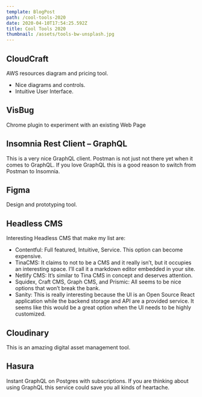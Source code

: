 ```yaml
---
template: BlogPost
path: /cool-tools-2020
date: 2020-04-10T17:54:25.592Z
title: Cool Tools 2020
thumbnail: /assets/tools-bw-unsplash.jpg
---
```

## CloudCraft

AWS resources diagram and pricing tool.

* Nice diagrams and controls.
* Intuitive User Interface.

## VisBug

Chrome plugin to experiment with an existing Web Page

## Insomnia Rest Client – GraphQL

This is a very nice GraphQL client. Postman is not just not there yet when it comes to GraphQL. If you love GraphQL this is a good reason to switch from Postman to Insomnia.

## Figma

Design and prototyping tool.

## Headless CMS

Interesting Headless CMS that make my list are:

* Contentful: Full featured, Intuitive, Service. This option can become expensive.
* TinaCMS: It claims to not to be a CMS and it really isn’t, but it occupies an interesting space. I’ll call it a markdown editor embedded in your site.
* Netlify CMS: It’s similar to Tina CMS in concept and deserves attention.
* Squidex, Craft CMS, Graph CMS, and Prismic: All seems to be nice options that won’t break the bank.
* Sanity: This is really interesting because the UI is an Open Source React application while the backend storage and API are a provided service. It seems like this would be a great option when the UI needs to be highly customized.

## Cloudinary

This is an amazing digital asset management tool.

## Hasura

Instant GraphQL on Postgres with subscriptions. If you are thinking about using GraphQL this service could save you all kinds of heartache.
